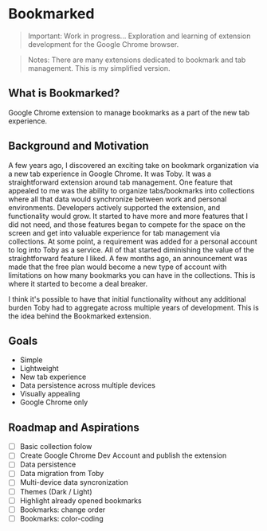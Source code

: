 # Bookmarked

> Important: Work in progress... Exploration and learning of extension development for the Google Chrome browser.

> Notes: There are many extensions dedicated to bookmark and tab management. This is my simplified version.

## What is Bookmarked?

Google Chrome extension to manage bookmarks as a part of the new tab experience.

## Background and Motivation

A few years ago, I discovered an exciting take on bookmark organization via a new tab experience in Google Chrome. It was Toby. It was a straightforward extension around tab management. One feature that appealed to me was the ability to organize tabs/bookmarks into collections where all that data would synchronize between work and personal environments. Developers actively supported the extension, and functionality would grow. It started to have more and more features that I did not need, and those features began to compete for the space on the screen and get into valuable experience for tab management via collections. At some point, a requirement was added for a personal account to log into Toby as a service. All of that started diminishing the value of the straightforward feature I liked. A few months ago, an announcement was made that the free plan would become a new type of account with limitations on how many bookmarks you can have in the collections. This is where it started to become a deal breaker.

I think it's possible to have that initial functionality without any additional burden Toby had to aggregate across multiple years of development. This is the idea behind the Bookmarked extension.

## Goals

- Simple
- Lightweight
- New tab experience
- Data persistence across multiple devices
- Visually appealing
- Google Chrome only

## Roadmap and Aspirations

- [ ] Basic collection folow
- [ ] Create Google Chrome Dev Account and publish the extension
- [ ] Data persistence
- [ ] Data migration from Toby
- [ ] Multi-device data syncronization
- [ ] Themes (Dark / Light)
- [ ] Highlight already opened bookmarks
- [ ] Bookmarks: change order
- [ ] Bookmarks: color-coding
